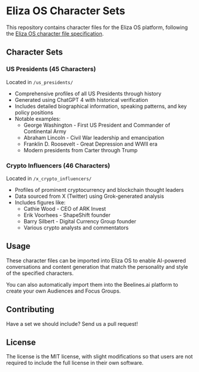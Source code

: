 # Eliza OS Character Sets

This repository contains character files for the Eliza OS platform, following the [Eliza OS character file specification](https://github.com/elizaOS/characterfile/tree/main).

## Character Sets

### US Presidents (45 Characters)

Located in `/us_presidents/`

- Comprehensive profiles of all US Presidents through history
- Generated using ChatGPT 4 with historical verification
- Includes detailed biographical information, speaking patterns, and key policy positions
- Notable examples:
  - George Washington - First US President and Commander of Continental Army
  - Abraham Lincoln - Civil War leadership and emancipation
  - Franklin D. Roosevelt - Great Depression and WWII era
  - Modern presidents from Carter through Trump

### Crypto Influencers (46 Characters)

Located in `/x_crypto_influencers/`

- Profiles of prominent cryptocurrency and blockchain thought leaders
- Data sourced from X (Twitter) using Grok-generated analysis
- Includes figures like:
  - Cathie Wood - CEO of ARK Invest
  - Erik Voorhees - ShapeShift founder
  - Barry Silbert - Digital Currency Group founder
  - Various crypto analysts and commentators

## Usage

These character files can be imported into Eliza OS to enable AI-powered conversations and content generation that match the personality and style of the specified characters.

You can also automatically import them into the Beelines.ai platform to create your own Audiences and Focus Groups.

## Contributing

Have a set we should include? Send us a pull request!

## License

The license is the MIT license, with slight modifications so that users are not required to include the full license in their own software.
